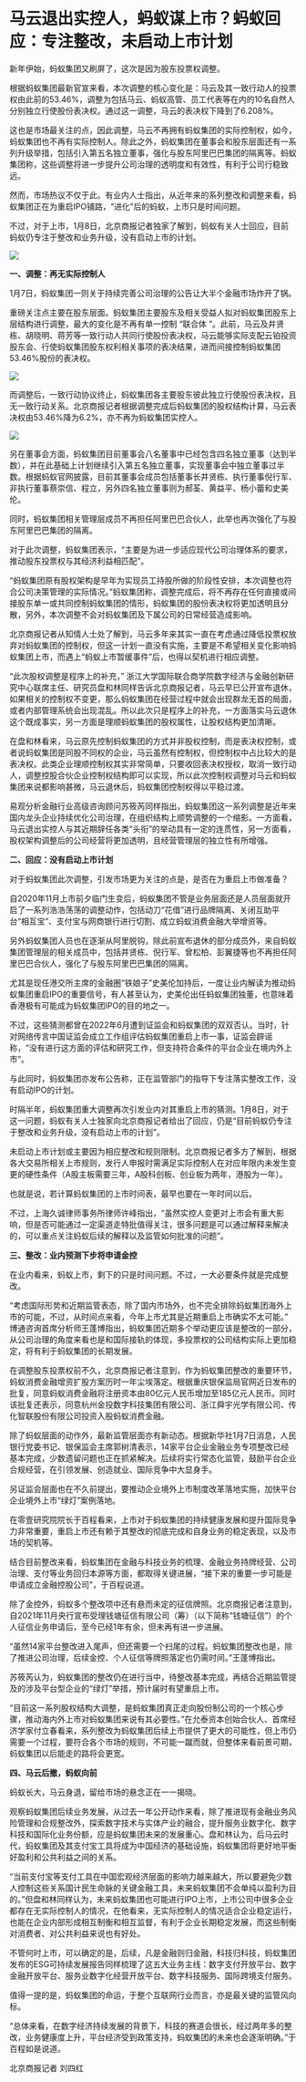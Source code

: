 # 马云退出实控人，蚂蚁谋上市？蚂蚁回应：专注整改，未启动上市计划

新年伊始，蚂蚁集团又刷屏了，这次是因为股东投票权调整。

根据蚂蚁集团最新官宣来看，本次调整的核心变化是：马云及其一致行动人的投票权由此前的53.46%，调整为包括马云、蚂蚁高管、员工代表等在内的10名自然人分别独立行使股份表决权。通过这一调整，马云的表决权下降到了6.208%。

这也是市场最关注的点，因此调整，马云不再拥有蚂蚁集团的实际控制权，如今，蚂蚁集团也不再有实际控制人。除此之外，蚂蚁集团在董事会和股东层面还有一系列升级举措，包括引入第五名独立董事，强化与股东阿里巴巴集团的隔离等。蚂蚁集团称，这些调整将进一步提升公司治理的透明度和有效性，有利于公司行稳致远。

然而，市场热议不仅于此。有业内人士指出，从近年来的系列整改和调整来看，蚂蚁集团正在为重启IPO铺路，“进化”后的蚂蚁，上市只是时间问题。

不过，对于上市，1月8日，北京商报记者独家了解到，蚂蚁有关人士回应，目前蚂蚁仍专注于整改和业务升级，没有启动上市的计划。

![](https://inews.gtimg.com/newsapp_bt/0/15600441338/1000)

**一、调整：再无实际控制人**

1月7日，蚂蚁集团一则关于持续完善公司治理的公告让大半个金融市场炸开了锅。

重磅关注点主要在股东层面。蚂蚁集团主要股东及相关受益人拟对蚂蚁集团股东上层结构进行调整，最大的变化是不再有单一控制 “联合体
”。此前，马云及井贤栋、胡晓明、蒋芳等一致行动人共同行使股份表决权，马云能够实际支配云铂投资股东会、行使蚂蚁集团股东权利相关事项的表决结果，进而间接控制蚂蚁集团53.46%股份的表决权。

![](https://inews.gtimg.com/newsapp_bt/0/15600441342/1000)

而调整后，一致行动协议终止，蚂蚁集团各主要股东彼此独立行使股份表决权，且无一致行动关系。北京商报记者根据调整完成后蚂蚁集团的股权结构计算，马云表决权由53.46%降为6.2%，亦不再为蚂蚁集团实控人。

![](https://inews.gtimg.com/newsapp_bt/0/15600441346/1000)

另在董事会方面，蚂蚁集团目前董事会八名董事中已经包含四名独立董事（达到半数），并在此基础上计划继续引入第五名独立董事，实现董事会中独立董事过半数。根据蚂蚁官网披露，目前其董事会成员包括董事长井贤栋、执行董事倪行军、非执行董事蔡崇信、程立，另外四名独立董事则为郝荃、黄益平、杨小蕾和史美伦。

同时，蚂蚁集团相关管理层成员不再担任阿里巴巴合伙人，此举也再次强化了与股东阿里巴巴集团的隔离。

对于此次调整，蚂蚁集团表示，“主要是为进一步适应现代公司治理体系的要求，推动股东投票权与其经济利益相匹配”。

“蚂蚁集团原有股权架构是早年为实现员工持股所做的阶段性安排，本次调整也符合公司决策管理的实际情况。”蚂蚁集团称，调整完成后，将不再存在任何直接或间接股东单一或共同控制蚂蚁集团的情形，蚂蚁集团的股份表决权将更加透明且分散，另外，本次调整不会对蚂蚁集团及下属公司的日常经营造成影响。

北京商报记者从知情人士处了解到，马云多年来其实一直在考虑通过降低投票权放弃对蚂蚁集团的控制权，但这一计划一直没有实施，主要是不希望相关变化影响蚂蚁集团上市，而遇上“蚂蚁上市暂缓事件”后，也得以契机进行相应调整。

“此次股权调整是程序上的补充，”
浙江大学国际联合商学院数字经济与金融创新研究中心联席主任、研究员盘和林同样告诉北京商报记者，马云早已公开宣布退休，如果相关的控制权不变更，那么蚂蚁集团在经营过程中就会出现群龙无首的局面，或者内部管理系统会出现混乱。所以此次只是程序上的补充，一方面落实马云退休这个既成事实，另一方面是理顺蚂蚁集团的股权属性，让股权结构更加清晰。

在盘和林看来，马云原先控制蚂蚁集团的方式并非股权控制，而是表决权控制，或者说蚂蚁集团是同股不同权的企业，马云虽然有控制权，但控制权中占比较大的是表决权。此类企业理顺控制权其实非常简单，只要收回表决权授权，取消一致行动人，调整控股合伙企业控制权结构即可以实现，所以此次控制权调整对马云和蚂蚁集团来说都影响甚微，马云退休后，蚂蚁集团控制权得以平稳过渡。

易观分析金融行业高级咨询顾问苏筱芮同样指出，蚂蚁集团这一系列调整是近年来国内龙头企业持续优化公司治理，在组织结构上顺势调整的一个缩影。一方面看，马云退出实控人与其近期辞任各类“头衔”的举动具有一定的连贯性，另一方面看，股权架构调整后的公司经营将更加透明，且经营管理层的独立性有所增强。

**二、回应：没有启动上市计划**

对于蚂蚁集团此次调整，引发市场更为关注的点是，是否在为重启上市做准备？

自2020年11月上市前夕临门生变后，蚂蚁集团不管是业务层面还是人员层面就开启了一系列浩浩荡荡的调整动作，包括动刀“花借”进行品牌隔离、关闭互助平台“相互宝”、支付宝与网商银行进行切割、成立蚂蚁消费金融大举增资等。

另外蚂蚁集团人员也在逐渐从阿里脱钩，除此前宣布退休的部分成员外，来自蚂蚁集团管理层的相关成员中，包括井贤栋、倪行军、曾松柏、彭翼捷等也不再担任阿里巴巴合伙人，强化了与股东阿里巴巴集团的隔离。

尤其是现任港交所主席的金融圈“铁娘子”史美伦加持后，一度让业内解读为推动蚂蚁集团重启IPO的重要信号，有人甚至认为，史美伦出任蚂蚁集团独董，也意味着香港极有可能成为蚂蚁集团IPO的目的地之一。

不过，这些猜测都曾在2022年6月遭到证监会和蚂蚁集团的双双否认。当时，针对网络传言中国证监会成立工作组评估蚂蚁集团重启上市一事，证监会辟谣称，“没有进行这方面的评估和研究工作，但支持符合条件的平台企业在境内外上市”。

与此同时，蚂蚁集团亦发布公告称，正在监管部门的指导下专注落实整改工作，没有启动IPO的计划。

时隔半年，蚂蚁集团重大调整再次引发业内对其重启上市的猜测。1月8日，对于这一问题，蚂蚁有关人士独家向北京商报记者给出了回应，仍是“目前蚂蚁仍专注于整改和业务升级，没有启动上市的计划”。

未启动上市计划或主要因为相应整改和规则限制。北京商报记者多方了解到，根据各大交易所相关上市规则，发行人申报时需满足实际控制人在对应年限内未发生变更的硬性条件（A股主板需要三年，A股科创板、创业板为两年，港股为一年）。

也就是说，若计算蚂蚁集团的上市时间表，最早也要在一年时间以后。

不过，上海久诚律师事务所律师许峰指出，“虽然实控人变更对上市会有重大影响，但是否可能通过一定渠道走特批值得关注，很多问题是可以通过解释来解决的，可以重点关注蚂蚁后续的解释以及监管如何批准的问题”。

**三、整改：业内预测下步将申请金控**

在业内看来，蚂蚁上市，剩下的只是时间问题。不过，一大必要条件就是完成整改。

“考虑国际形势和近期监管表态，除了国内市场外，也不完全排除蚂蚁集团海外上市的可能，不过，从时间点来看，今年上市尤其是近期重启上市确实不太可能。”
博通咨询首席分析师王蓬博指出，蚂蚁集团近期多个举动更应该是整改的一部分，从公司治理的角度来看也是和国际接轨的体现，多投票权的公司结构实际上更加稳定，将有利于蚂蚁集团的长期发展。

在调整股东投票权前不久，北京商报记者注意到，作为蚂蚁集团整改的重要环节，蚂蚁消费金融增资扩股方案历时一年尘埃落定。根据重庆银保监局官网近日发布的批复，同意蚂蚁消费金融将注册资本由80亿元人民币增加至185亿元人民币。同时该批复还表示，同意杭州金投数字科技集团有限公司、浙江舜宇光学有限公司、传化智联股份有限公司投资入股蚂蚁消费金融。

除了蚂蚁层面的动作外，最新监管层面亦有新动态。根据新华社1月7日消息，人民银行党委书记、银保监会主席郭树清表示，14家平台企业金融业务专项整改已经基本完成，少数遗留问题也正在抓紧解决。后续将实行常态化监管，鼓励平台企业合规经营，在引领发展、创造就业、国际竞争中大显身手。

另证监会层面也在不久前提出，要推动企业境外上市制度改革落地实施，加快平台企业境外上市“绿灯”案例落地。

在零壹研究院院长于百程看来，上市对于蚂蚁集团的持续健康发展和提升国际竞争力非常重要，重启上市还有赖于其整改的彻底完成和自身业务的稳定表现，以及市场的契机等。

结合目前整改来看，蚂蚁集团在金融与科技业务的梳理、金融业务持牌经营、公司治理、支付等业务回归本源等方面，都取得关键进展，“接下来的重要一步可能是申请成立金融控股公司”，于百程说道。

除了金控外，蚂蚁多个整改项中还有悬而未定的征信牌照。北京商报记者注意到，自2021年11月央行宣布受理钱塘征信有限公司（筹）（以下简称“钱塘征信”）的个人征信业务申请后，至今已经1年有余，但未再有进一步进展。

“虽然14家平台整改进入尾声，但还需要一个扫尾的过程。蚂蚁集团整改也是，除了推进公司治理，后续金控、个人征信等牌照落定也仍需时间。”王蓬博指出。

苏筱芮认为，蚂蚁集团的整改仍在进行当中，待整改基本完成，再结合近期监管提及的涉及平台型企业的“绿灯”举措，预计届时有望重启上市。

“目前这一系列股权结构大调整，是蚂蚁集团真正走向股份制公司的一个核心步骤，推动海内外上市对蚂蚁集团来说有其必要性。”在允泰资本创始合伙人、首席经济学家付立春看来，系列整改为蚂蚁集团后续上市提供了更大的可能性，但上市仍需要一个过程，要符合各个市场的规则，不可能一蹴而就，但整体来看前景可期，蚂蚁集团以后能走的路将会更宽。

**四、马云后撤，蚂蚁向前**

蚂蚁长大，马云身退，留给市场的悬念正在一一揭晓。

观察蚂蚁集团后续业务发展，从过去一年公开动作来看，除了推进现有金融业务风险管理和合规整改外，探索数字技术与实体产业的融合，提升服务业数字化、数字科技和国际化业务份额，应是蚂蚁集团未来的发展重心。盘和林认为，后马云时代，蚂蚁集团及其支付宝工具将成为中国经济的基础设施，蚂蚁集团将更好地平衡好盈利和公共利益之间的关系。

“当前支付宝等支付工具在中国宏观经济层面的影响力越来越大，所以要避免少数人控制这些关系国计民生命脉的关键金融工具，未来蚂蚁集团不会单纯以盈利为目的。”但盘和林同样认为，未来蚂蚁集团也可能进行IPO上市，上市公司中很多企业都存在无实际控制人的情况，在他看来，无实际控制人的情况适合企业稳定运行，也能在企业内部形成相互制衡和相互监督，有利于企业长期稳定发展，而这些制衡对消费者、对公共利益来说也有好处。

不管何时上市，可以确定的是，后续，凡是金融则归金融，科技归科技，蚂蚁集团发布的ESG可持续发展报告同样梳理了这五大业务主线：数字支付开放平台、数字金融开放平台、服务业数字化经营开放平台、数字科技服务、国际跨境支付服务。

值得一提的是，蚂蚁集团的命运，于整个互联网行业而言，亦是最关键的监管风向标。

“总体来看，在数字经济持续发展的背景下，科技的赛道会很长，经过两年多的整改，业务健康度上升，平台经济受到政策支持，蚂蚁集团的未来也会逐渐明确。”于百程如是说道。

北京商报记者 刘四红

